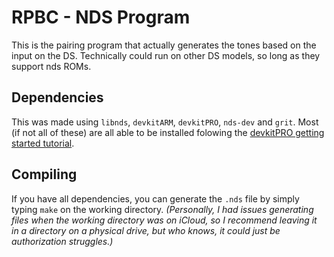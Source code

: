 # RPBC - NDS Program
This is the pairing program that actually generates the tones based on the input on the DS. Technically could run on other DS models, so long as they support nds ROMs.

## Dependencies
This was made using ```libnds```, ```devkitARM```, ```devkitPRO```, ```nds-dev``` and ```grit```. Most (if not all of these) are all able to be installed folowing the [devkitPRO getting started tutorial](https://devkitpro.org/wiki/Getting_Started).

## Compiling
If you have all dependencies, you can generate the `.nds` file by simply typing `make` on the working directory. _(Personally, I had issues generating files when the working directory was on iCloud, so I recommend leaving it in a directory on a physical drive, but who knows, it could just be authorization struggles.)_